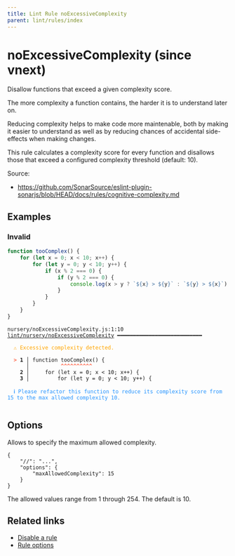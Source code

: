 ```yaml
---
title: Lint Rule noExcessiveComplexity
parent: lint/rules/index
---
```


# noExcessiveComplexity (since vnext)

Disallow functions that exceed a given complexity score.

The more complexity a function contains, the harder it is to understand
later on.

Reducing complexity helps to make code more maintenable, both by making
it easier to understand as well as by reducing chances of accidental
side-effects when making changes.

This rule calculates a complexity score for every function and disallows
those that exceed a configured complexity threshold (default: 10).

Source:

- https://github.com/SonarSource/eslint-plugin-sonarjs/blob/HEAD/docs/rules/cognitive-complexity.md

## Examples

### Invalid

```jsx
function tooComplex() {
    for (let x = 0; x < 10; x++) {
        for (let y = 0; y < 10; y++) {
            if (x % 2 === 0) {
                if (y % 2 === 0) {
                    console.log(x > y ? `${x} > ${y}` : `${y} > ${x}`);
                }
            }
        }
    }
}
```

<pre class="language-text"><code class="language-text">nursery/noExcessiveComplexity.js:1:10 <a href="https://docs.rome.tools/lint/rules/noExcessiveComplexity">lint/nursery/noExcessiveComplexity</a> ━━━━━━━━━━━━━━━━━━━━━━━━━━━

<strong><span style="color: Orange;">  </span></strong><strong><span style="color: Orange;">⚠</span></strong> <span style="color: Orange;">Excessive complexity detected.</span>
  
<strong><span style="color: Tomato;">  </span></strong><strong><span style="color: Tomato;">&gt;</span></strong> <strong>1 │ </strong>function tooComplex() {
   <strong>   │ </strong>         <strong><span style="color: Tomato;">^</span></strong><strong><span style="color: Tomato;">^</span></strong><strong><span style="color: Tomato;">^</span></strong><strong><span style="color: Tomato;">^</span></strong><strong><span style="color: Tomato;">^</span></strong><strong><span style="color: Tomato;">^</span></strong><strong><span style="color: Tomato;">^</span></strong><strong><span style="color: Tomato;">^</span></strong><strong><span style="color: Tomato;">^</span></strong><strong><span style="color: Tomato;">^</span></strong>
    <strong>2 │ </strong>    for (let x = 0; x &lt; 10; x++) {
    <strong>3 │ </strong>        for (let y = 0; y &lt; 10; y++) {
  
<strong><span style="color: rgb(38, 148, 255);">  </span></strong><strong><span style="color: rgb(38, 148, 255);">ℹ</span></strong> <span style="color: rgb(38, 148, 255);">Please refactor this function to reduce its complexity score from 15 to the max allowed complexity 10.</span>
  
</code></pre>

## Options

Allows to specify the maximum allowed complexity.

```
{
    "//": "...",
    "options": {
        "maxAllowedComplexity": 15
    }
}
```

The allowed values range from 1 through 254. The default is 10.

## Related links

- [Disable a rule](/linter/#disable-a-lint-rule)
- [Rule options](/linter/#rule-options)
